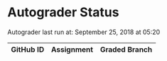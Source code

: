 # Autograder Status
Autograder last run at: September 25, 2018 at 05:20

| GitHub ID | Assignment | Graded Branch |
|-----------|------------|---------------|
